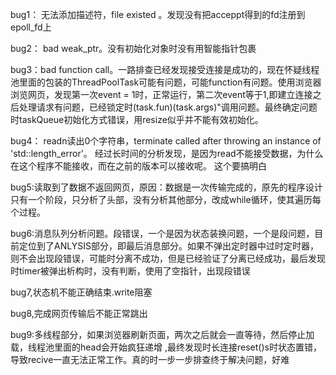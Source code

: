 bug1： 无法添加描述符，file existed 。发现没有把acceppt得到的fd注册到epoll_fd上

bug2： bad weak_ptr。没有初始化对象时没有用智能指针包裹

bug3：bad function call。一路排查已经发现接受连接是成功的，现在怀疑线程池里面的包装的ThreadPoolTask可能有问题，可能function有问题。使用浏览器浏览网页，发现第一次event = 1时，正常运行，第二次event等于1,即建立连接之后处理请求有问题，已经锁定时(task.fun)(task.args)"调用问题。最终确定问题时taskQueue初始化方式错误，用resize似乎并不能有效初始化。

bug4： readn读出0个字符串，terminate called after throwing an instance of 'std::length_error'。
经过长时间的分析发现，是因为read不能接受数据，为什么在这个程序不能接收，而在之前的版本可以接收呢。
这个要搞明白

bug5:读取到了数据不返回网页，原因：数据是一次传输完成的，原先的程序设计只有一个阶段，只分析了头部，没有分析其他部分，改成while循环，使其遍历每个过程。

bug6:消息队列分析问题。段错误，一个是因为状态装换问题，一个是段问题，目前定位到了ANLYSIS部分，即最后消息部分。如果不弹出定时器中过时定时器，则不会出现段错误，可能时分离不成功，但是已经验证了分离已经成功，最后发现时timer被弹出析构时，没有判断，使用了空指针，出现段错误

bug7,状态机不能正确结束.write阻塞

bug8,完成网页传输后不能正常跳出

bug9:多线程部分，如果浏览器刷新页面，两次之后就会一直等待，然后停止加载，线程池里面的head会开始疯狂递增
,最终发现时长连接reset()s时状态置错，导致recive一直无法正常工作。真的时一步一步排查终于解决问题，好难
